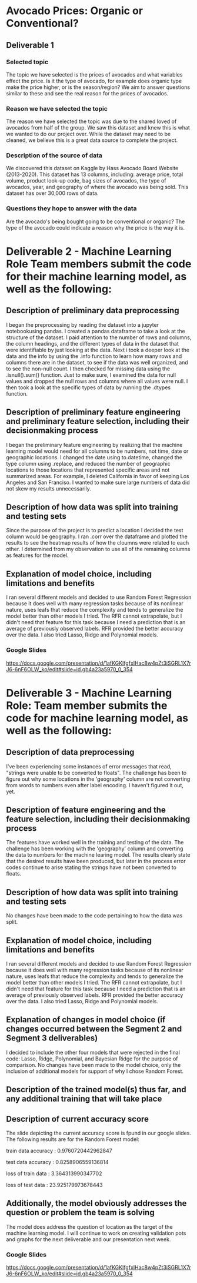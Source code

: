 # Avocado Prices: Organic or Conventional? 

## Deliverable 1
### Selected topic

The topic we have selected is the prices of avocados and what variables effect the price. Is it the type of avocado, for example does organic type make the price higher, or is the season/region? We aim to answer questions similar to these and see the real reason for the prices of avocados. 

### Reason we have selected the topic

The reason we have selected the topic was due to the shared loved of avocados from half of the group. We saw this dataset and knew this is what we wanted to do our project over. While the dataset may need to be cleaned, we believe this is a great data source to complete the project. 

### Description of the source of data

We discovered this dataset on Kaggle by Hass Avocado Board Website (2013-2020). This dataset has 13 columns, including: average price, total volume, product look-up code, bag sizes of avocados, the type of avocados, year, and geography of where the avocado was being sold. This dataset has over 30,000 rows of data. 

### Questions they hope to answer with the data

Are the avocado's being bought going to be conventional or organic? The type of the avocado could indicate a reason why the price is the way it is. 

# Deliverable 2 - Machine Learning Role Team members submit the code for their machine learning model, as well as the following:
## Description of preliminary data preprocessing
I began the preprocessing by reading the dataset into a jupyter notebookusing pandas. I created a pandas dataframe to take a look at the structure of the dataset. I paid attention to the number of rows and columns, the column headings, and the different types of data in the dataset that were identifiable by just looking at the data. Next i took a deeper look at the data and the info by using the .info function to learn how many rows and columns there are in the dataset, to see if the data was well organized, and to see the non-null count. I then checked for missing data using the .isnull().sum() function. Just to make sure, I examined the data for null values and dropped the null rows and columns where all values were null. I then took a look at the specific types of data by running the .dtypes function. 
## Description of preliminary feature engineering and preliminary feature selection, including their decisionmaking process  
I began the preliminary feature engineering by realizing that the machine learning model would need for all columns to be numbers, not time, date or geographic locations. I changed the date using to.datetime, changed the type column using .replace, and reduced the number of geographic locations to those locations that represented specific areas and not summarized areas. For example, I deleted California in favor of keeping Los Angeles and San Franciso. I wanted to make sure large numbers of data did not skew my results unnecessarily.
## Description of how data was split into training and testing sets
Since the purpose of the project is to predict a location I decided the test column would be geography. I ran .corr over the dataframe and plotted the results to see the heatmap results of how the cloumns were related to each other. I determined from my observation to use all of the remaining columns as features for the model.
## Explanation of model choice, including limitations and benefits
I ran several different models and decided to use Random Forest Regression because it does well with many regression tasks because of its nonlinear nature, uses leafs that reduce the complexity and tends to generalize the model better than other models I tried. The RFR cannot extrapolate, but I didn't need that feature for this task because I need a prediction that is an average of previously observed labels. RFR provided the better accuracy over the data. I also tried Lasso, Ridge and Polynomial models.  
### Google Slides
https://docs.google.com/presentation/d/1afKGKIfgfxIHac8w4pZt3iSGRL1X7rJ6-6nF6OLW_ko/edit#slide=id.gb4a23a5970_0_354

# Deliverable 3 - Machine Learning Role: Team member submits the code for machine learning model, as well as the following:
## Description of data preprocessing 
I've been experiencing some instances of error messages that read, "strings were unable to be converted to floats". The challenge has been to figure out why some locations in the 'geography' column are not converting from words to numbers even after label encoding. I haven't figured it out, yet.   
## Description of feature engineering and the feature selection, including their decisionmaking process
The features have worked well in the training and testing of the data. The challenge has been working with the 'geography' column and converting the data to numbers for the machine learing model. The results clearly state that the desired results have been produced, but later in the process error codes continue to arise stating the strings have not been converted to floats.
## Description of how data was split into training and testing sets
No changes have been made to the code pertaining to how the data was split.
## Explanation of model choice, including limitations and benefits 
I ran several different models and decided to use Random Forest Regression because it does well with many regression tasks because of its nonlinear nature, uses leafs that reduce the complexity and tends to generalize the model better than other models I tried. The RFR cannot extrapolate, but I didn't need that feature for this task because I need a prediction that is an average of previously observed labels. RFR provided the better accuracy over the data. I also tried Lasso, Ridge and Polynomial models.  
## Explanation of changes in model choice (if changes occurred between the Segment 2 and Segment 3 deliverables) 
I decided to include the other four models that were rejected in the final code: Lasso, Ridge, Polynomial, and Bayesian Ridge for the purpose of comparison. No changes have been made to the model choice, only the inclusion of additional models for support of why I chose Random Forest.
## Description of the trained model(s) thus far, and any additional training that will take place  
## Description of current accuracy score 
The slide depicting the current accuracy score is fpund in our google slides. The following results are for the Random Forest model:

train data accuracy : 0.9760720442962847

test data accuracy : 0.8258906559136814

loss of train data : 3.364313990347702

loss of test data : 23.925179973678443
## Additionally, the model obviously addresses the question or problem the team is solving
The model does address the question of location as the target of the machine learning model. I will continue to work on creating validation pots and graphs for the next deliverable and our presentation next week.
### Google Slides
https://docs.google.com/presentation/d/1afKGKIfgfxIHac8w4pZt3iSGRL1X7rJ6-6nF6OLW_ko/edit#slide=id.gb4a23a5970_0_354
